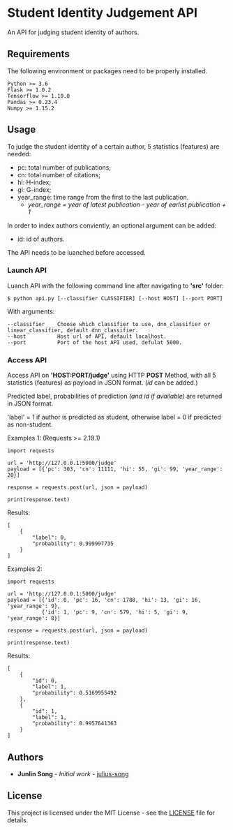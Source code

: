 # Student Identity Judgement API

An API for judging student identity of authors.

## Requirements

The following environment or packages need to be properly installed.

```
Python >= 3.6
Flask >= 1.0.2
Tensorflow >= 1.10.0
Pandas >= 0.23.4
Numpy >= 1.15.2
```

## Usage

To judge the student identity of a certain author, 5 statistics (features) are needed:
* pc: total number of publications;
* cn: total number of citations;
* hi: H-index;
* gi: G-index;
* year_range: time range from the first to the last publication. 
    *  *year_range = year of latest publication - year of earlist publication + 1*

In order to index authors conviently, an optional argument can be added:
* id: id of authors.

The API needs to be luanched before accessed.

### Launch API

Luanch API with the following command line after navigating to **'src'** folder:

```
$ python api.py [--classifier CLASSIFIER] [--host HOST] [--port PORT]
```

With arguments:

```
--classifier    Choose which classifier to use, dnn_classifier or linear_classifier, default dnn_classifier.
--host          Host url of API, default localhost.
--port          Port of the host API used, defulat 5000.
```

### Access API

Access API on **'HOST:PORT/judge'** using HTTP **POST** Method, with all 5 statistics (features) as payload in JSON format. (*id* can be added.)

Predicted label, probabilities of prediction *(and id if available)* are returned in JSON format.

'label' = 1 if author is predicted as student, otherwise label = 0 if predicted as non-student.

Examples 1: (Requests >= 2.19.1)

```
import requests

url = 'http://127.0.0.1:5000/judge'
payload = [{'pc': 303, 'cn': 11111, 'hi': 55, 'gi': 99, 'year_range': 20}]

response = requests.post(url, json = payload)

print(response.text)
```

Results:

```
[
    {
        "label": 0,
        "probability": 0.999997735
    }
]
```

Examples 2:

```
import requests

url = 'http://127.0.0.1:5000/judge'
payload = [{'id': 0, 'pc': 16, 'cn': 1788, 'hi': 13, 'gi': 16, 'year_range': 9}, 
           {'id': 1, 'pc': 9, 'cn': 579, 'hi': 5, 'gi': 9, 'year_range': 8}]

response = requests.post(url, json = payload)

print(response.text)
```

Results:

```
[
    {
        "id": 0,
        "label": 1,
        "probability": 0.5169955492
    },
    {
        "id": 1,
        "label": 1,
        "probability": 0.9957641363
    }
]
```

## Authors

* **Junlin Song** - *Initial work* - [julius-song](https://github.com/julius-song)

## License

This project is licensed under the MIT License - see the [LICENSE](LICENSE) file for details.

